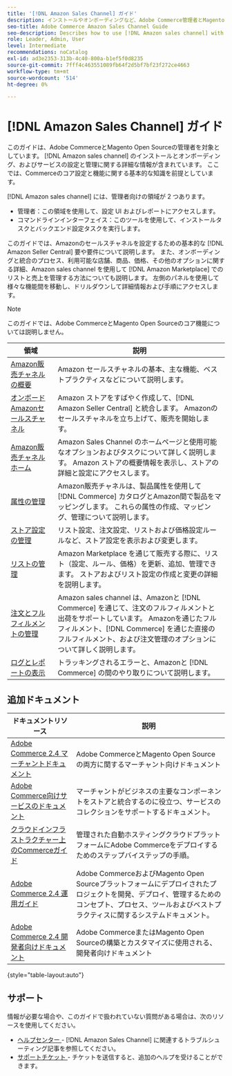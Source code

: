 ```yaml
---
title: '[!DNL Amazon Sales Channel] ガイド'
description: インストールやオンボーディングなど、Adobe Commerce管理者とMagento Open Source管理者の  [!DNL Amazon sales channel]  に関する包括的な情報を提供します。
seo-title: Adobe Commerce Amazon Sales Channel Guide
seo-description: Describes how to use [!DNL Amazon sales channel] with Adobe Commerce or Magento Open Source.
role: Leader, Admin, User
level: Intermediate
recommendations: noCatalog
exl-id: ad3e2353-313b-4c40-800a-b1ef5f0d8235
source-git-commit: 7fff4c463551089fb64f2d5bf7bf23f272ce4663
workflow-type: tm+mt
source-wordcount: '514'
ht-degree: 0%

---
```


# [!DNL Amazon Sales Channel] ガイド

このガイドは、Adobe CommerceとMagento Open Sourceの管理者を対象としています。 [!DNL Amazon sales channel] のインストールとオンボーディング、およびサービスの設定と管理に関する詳細な情報が含まれています。 ここでは、Commerceのコア設定と機能に関する基本的な知識を前提としています。

[!DNL Amazon sales channel] には、管理者向けの領域が 2 つあります。

* 管理者：この領域を使用して、設定 UI およびレポートにアクセスします。
* コマンドラインインターフェイス：このツールを使用して、インストールタスクとバックエンド設定タスクを実行します。

このガイドでは、Amazonのセールスチャネルを設定するための基本的な [!DNL Amazon Seller Central] 要や要件について説明します。 また、オンボーディングと統合のプロセス、利用可能な店舗、商品、価格、その他のオプションに関する詳細、Amazon sales channel を使用して [!DNL Amazon Marketplace] でのリストと売上を管理する方法についても説明します。 左側のパネルを使用して様々な機能間を移動し、ドリルダウンして詳細情報および手順にアクセスします。

>[!NOTE]
>
>このガイドでは、Adobe CommerceとMagento Open Sourceのコア機能については説明しません。

| 領域 | 説明 |
|-------------------------------------------------------------|---------------------------------------------------------------------------------------------------------------------------------------------------------------------------------------------------------------|
| [Amazon販売チャネルの概要 ](./overview.md) | Amazon セールスチャネルの基本、主な機能、ベストプラクティスなどについて説明します。 |
| [ オンボードAmazonセールスチャネル ](./amazon-onboarding-home.md) | Amazon ストアをすばやく作成して、[!DNL Amazon Seller Central] と統合します。 Amazonのセールスチャネルを立ち上げて、販売を開始します。 |
| [Amazon販売チャネルホーム ](./amazon-sales-channel-home.md) | Amazon Sales Channel のホームページと使用可能なオプションおよびタスクについて詳しく説明します。 Amazon ストアの概要情報を表示し、ストアの詳細と設定にアクセスします。 |
| [ 属性の管理 ](./attributes-view.md) | Amazon販売チャネルは、製品属性を使用して [!DNL Commerce] カタログとAmazon間で製品をマッピングします。 これらの属性の作成、マッピング、管理について説明します。 |
| [ ストア設定の管理 ](./ob-store-review.md) | リスト設定、注文設定、リストおよび価格設定ルールなど、ストア設定を表示および変更します。 |
| [ リストの管理 ](./managing-product-listings.md) | Amazon Marketplace を通じて販売する際に、リスト（設定、ルール、価格）を更新、追加、管理できます。 ストアおよびリスト設定の作成と変更の詳細を説明します。 |
| [ 注文とフルフィルメントの管理 ](./managing-orders.md) | Amazon sales channel は、Amazonと [!DNL Commerce] を通じて、注文のフルフィルメントと出荷をサポートしています。 Amazonを通じたフルフィルメント、[!DNL Commerce] を通じた直接のフルフィルメント、および注文管理のオプションについて詳しく説明します。 |
| [ ログとレポートの表示 ](./amazon-logs-reports.md) | トラッキングされるエラーと、Amazonと [!DNL Commerce] の間のやり取りについて説明します。 |

## 追加ドキュメント

| ドキュメントリソース | 説明 |
|---------------------------------------------------------------------------------------------------------------------------------------|----------------------------------------------------------------------------------------------------------------------------------------------------------------------------------------|
| [Adobe Commerce 2.4 マーチャントドキュメント ](https://experienceleague.adobe.com/docs/commerce-admin/user-guides/home.html) | Adobe CommerceとMagento Open Sourceの両方に関するマーチャント向けドキュメント |
| [Adobe Commerce向けサービスのドキュメント ](https://experienceleague.adobe.com/docs/commerce-merchant-services/user-guides/home.html) | マーチャントがビジネスの主要なコンポーネントをストアと統合するのに役立つ、サービスのコレクションをサポートするドキュメント。 |
| [ クラウドインフラストラクチャー上のCommerceガイド ](https://experienceleague.adobe.com/docs/commerce-cloud-service/user-guide/overview.html) | 管理された自動ホスティングクラウドプラットフォームにAdobe Commerceをデプロイするためのステップバイステップの手順。 |
| [Adobe Commerce 2.4 運用ガイド ](https://experienceleague.adobe.com/docs/commerce-operations/operational-guides/home.html) | Adobe CommerceおよびMagento Open Sourceプラットフォームにデプロイされたプロジェクトを開発、デプロイ、管理するためのコンセプト、プロセス、ツールおよびベストプラクティスに関するシステムドキュメント。 |
| [Adobe Commerce 2.4 開発者向けドキュメント ](https://developer.adobe.com/commerce/docs) | Adobe CommerceまたはMagento Open Sourceの構築とカスタマイズに使用される、開発者向けドキュメント |

{style="table-layout:auto"}

## サポート

情報が必要な場合や、このガイドで扱われていない質問がある場合は、次のリソースを使用してください。

* [ ヘルプセンター ](https://support.magento.com/hc/en-us) - [!DNL Amazon Sales Channel] に関連するトラブルシューティング記事を参照してください。
* [ サポートチケット ](https://support.magento.com/hc/en-us/articles/360000913794#submit-ticket) - チケットを送信すると、追加のヘルプを受けることができます。
